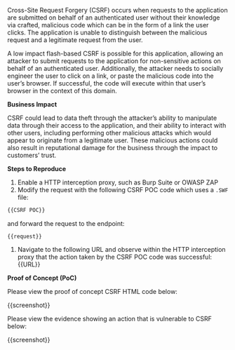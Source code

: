 Cross-Site Request Forgery (CSRF) occurs when requests to the application are submitted on behalf of an authenticated user without their knowledge via crafted, malicious code which can be in the form of a link the user clicks. The application is unable to distinguish between the malicious request and a legitimate request from the user.

A low impact flash-based CSRF is possible for this application, allowing an attacker to submit requests to the application for non-sensitive actions on behalf of an authenticated user. Additionally, the attacker needs to socially engineer the user to click on a link, or paste the malicious code into the user’s browser. If successful, the code will execute within that user’s browser in the context of this domain.

**Business Impact**

CSRF could lead to data theft through the attacker’s ability to manipulate data through their access to the application, and their ability to interact with other users, including performing other malicious attacks which would appear to originate from a legitimate user. These malicious actions could also result in reputational damage for the business through the impact to customers’ trust.

**Steps to Reproduce**

1. Enable a HTTP interception proxy, such as Burp Suite or OWASP ZAP
1. Modify the request with the following CSRF POC code which uses a `.SWF` file:

```HTML
{{CSRF POC}}
```

 and forward the request to the endpoint:

```http
{{request}}
```

1. Navigate to the following URL and observe within the HTTP interception proxy that the action taken by the CSRF POC code was successful: {{URL}}

**Proof of Concept (PoC)**

Please view the proof of concept CSRF HTML code below:

{{screenshot}}

Please view the evidence showing an action that is vulnerable to CSRF below:

{{screenshot}}
